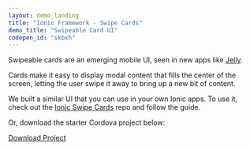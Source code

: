 ```yaml
---
layout: demo_landing
title: "Ionic Framework - Swipe Cards"
demo_title: "Swipeable Card UI"
codepen_id: "skbxh"
---
```


Swipeable cards are an emerging mobile UI, seen in new apps like [Jelly](http://jelly.co/).

Cards make it easy to display modal content that fills the center of the screen,
letting the user swipe it away to bring up a new bit of content.

We built a similar UI that you can use in your own Ionic apps. To use it, 
check out the [Ionic Swipe Cards](https://github.com/driftyco/ionic-contrib-swipe-cards) repo
and follow the guide.

Or, download the starter Cordova project below:

<a href="https://github.com/driftyco/ionic-contrib-swipe-cards/archive/master.zip" class="btn btn-large btn-primary">Download Project</a>
